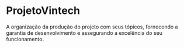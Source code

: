 # ProjetoVintech
A organização da produção do projeto com seus tópicos, fornecendo a garantia de desenvolvimento e assegurando a excelência do seu funcionamento. 
